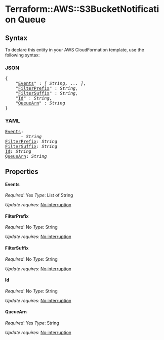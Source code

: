 # Terraform::AWS::S3BucketNotification Queue

## Syntax

To declare this entity in your AWS CloudFormation template, use the following syntax:

### JSON

<pre>
{
    "<a href="#events" title="Events">Events</a>" : <i>[ String, ... ]</i>,
    "<a href="#filterprefix" title="FilterPrefix">FilterPrefix</a>" : <i>String</i>,
    "<a href="#filtersuffix" title="FilterSuffix">FilterSuffix</a>" : <i>String</i>,
    "<a href="#id" title="Id">Id</a>" : <i>String</i>,
    "<a href="#queuearn" title="QueueArn">QueueArn</a>" : <i>String</i>
}
</pre>

### YAML

<pre>
<a href="#events" title="Events">Events</a>: <i>
      - String</i>
<a href="#filterprefix" title="FilterPrefix">FilterPrefix</a>: <i>String</i>
<a href="#filtersuffix" title="FilterSuffix">FilterSuffix</a>: <i>String</i>
<a href="#id" title="Id">Id</a>: <i>String</i>
<a href="#queuearn" title="QueueArn">QueueArn</a>: <i>String</i>
</pre>

## Properties

#### Events

_Required_: Yes
_Type_: List of String

_Update requires_: [No interruption](https://docs.aws.amazon.com/AWSCloudFormation/latest/UserGuide/using-cfn-updating-stacks-update-behaviors.html#update-no-interrupt)

#### FilterPrefix

_Required_: No
_Type_: String

_Update requires_: [No interruption](https://docs.aws.amazon.com/AWSCloudFormation/latest/UserGuide/using-cfn-updating-stacks-update-behaviors.html#update-no-interrupt)

#### FilterSuffix

_Required_: No
_Type_: String

_Update requires_: [No interruption](https://docs.aws.amazon.com/AWSCloudFormation/latest/UserGuide/using-cfn-updating-stacks-update-behaviors.html#update-no-interrupt)

#### Id

_Required_: No
_Type_: String

_Update requires_: [No interruption](https://docs.aws.amazon.com/AWSCloudFormation/latest/UserGuide/using-cfn-updating-stacks-update-behaviors.html#update-no-interrupt)

#### QueueArn

_Required_: Yes
_Type_: String

_Update requires_: [No interruption](https://docs.aws.amazon.com/AWSCloudFormation/latest/UserGuide/using-cfn-updating-stacks-update-behaviors.html#update-no-interrupt)

